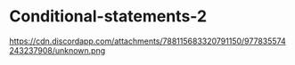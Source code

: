 # Conditional-statements-2
https://cdn.discordapp.com/attachments/788115683320791150/977835574243237908/unknown.png
